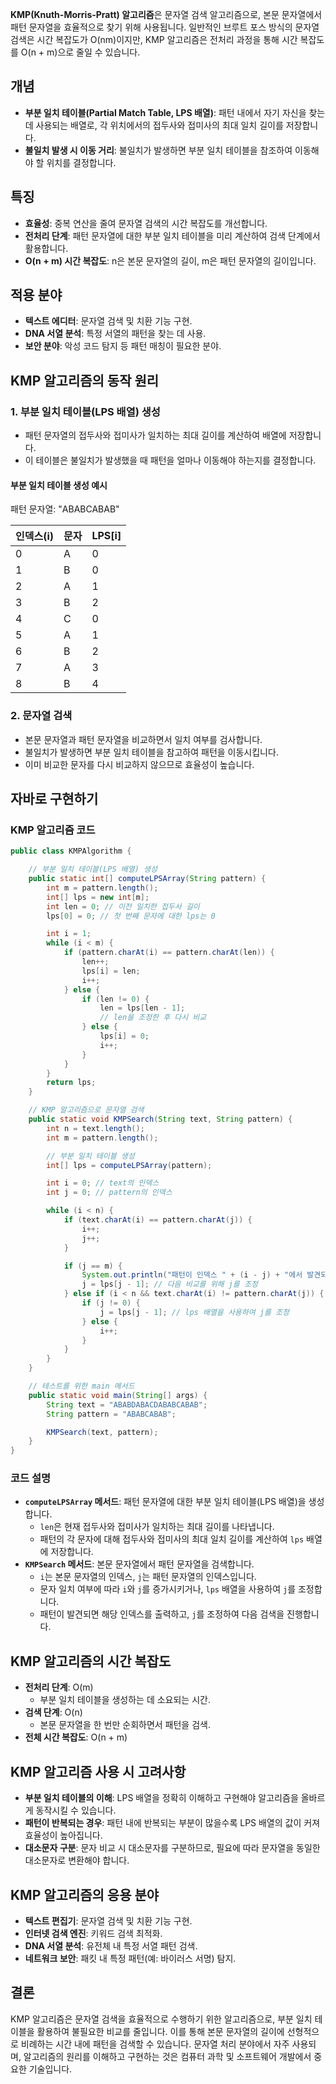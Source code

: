 **KMP(Knuth-Morris-Pratt) 알고리즘**은 문자열 검색 알고리즘으로, 본문 문자열에서 패턴 문자열을 효율적으로 찾기 위해 사용됩니다. 일반적인 브루트 포스 방식의 문자열 검색은 시간 복잡도가 O(nm)이지만, KMP 알고리즘은 전처리 과정을 통해 시간 복잡도를 O(n + m)으로 줄일 수 있습니다.

## 개념

- **부분 일치 테이블(Partial Match Table, LPS 배열)**: 패턴 내에서 자기 자신을 찾는 데 사용되는 배열로, 각 위치에서의 접두사와 접미사의 최대 일치 길이를 저장합니다.
- **불일치 발생 시 이동 거리**: 불일치가 발생하면 부분 일치 테이블을 참조하여 이동해야 할 위치를 결정합니다.

## 특징

- **효율성**: 중복 연산을 줄여 문자열 검색의 시간 복잡도를 개선합니다.
- **전처리 단계**: 패턴 문자열에 대한 부분 일치 테이블을 미리 계산하여 검색 단계에서 활용합니다.
- **O(n + m) 시간 복잡도**: n은 본문 문자열의 길이, m은 패턴 문자열의 길이입니다.

## 적용 분야

- **텍스트 에디터**: 문자열 검색 및 치환 기능 구현.
- **DNA 서열 분석**: 특정 서열의 패턴을 찾는 데 사용.
- **보안 분야**: 악성 코드 탐지 등 패턴 매칭이 필요한 분야.

## KMP 알고리즘의 동작 원리

### 1. 부분 일치 테이블(LPS 배열) 생성

- 패턴 문자열의 접두사와 접미사가 일치하는 최대 길이를 계산하여 배열에 저장합니다.
- 이 테이블은 불일치가 발생했을 때 패턴을 얼마나 이동해야 하는지를 결정합니다.

#### 부분 일치 테이블 생성 예시

패턴 문자열: "ABABCABAB"

|인덱스(i)|문자|LPS[i]|
|---|---|---|
|0|A|0|
|1|B|0|
|2|A|1|
|3|B|2|
|4|C|0|
|5|A|1|
|6|B|2|
|7|A|3|
|8|B|4|

### 2. 문자열 검색

- 본문 문자열과 패턴 문자열을 비교하면서 일치 여부를 검사합니다.
- 불일치가 발생하면 부분 일치 테이블을 참고하여 패턴을 이동시킵니다.
- 이미 비교한 문자를 다시 비교하지 않으므로 효율성이 높습니다.

## 자바로 구현하기

### KMP 알고리즘 코드

```Java
public class KMPAlgorithm {

    // 부분 일치 테이블(LPS 배열) 생성
    public static int[] computeLPSArray(String pattern) {
        int m = pattern.length();
        int[] lps = new int[m];
        int len = 0; // 이전 일치한 접두사 길이
        lps[0] = 0; // 첫 번째 문자에 대한 lps는 0

        int i = 1;
        while (i < m) {
            if (pattern.charAt(i) == pattern.charAt(len)) {
                len++;
                lps[i] = len;
                i++;
            } else {
                if (len != 0) {
                    len = lps[len - 1];
                    // len을 조정한 후 다시 비교
                } else {
                    lps[i] = 0;
                    i++;
                }
            }
        }
        return lps;
    }

    // KMP 알고리즘으로 문자열 검색
    public static void KMPSearch(String text, String pattern) {
        int n = text.length();
        int m = pattern.length();

        // 부분 일치 테이블 생성
        int[] lps = computeLPSArray(pattern);

        int i = 0; // text의 인덱스
        int j = 0; // pattern의 인덱스

        while (i < n) {
            if (text.charAt(i) == pattern.charAt(j)) {
                i++;
                j++;
            }

            if (j == m) {
                System.out.println("패턴이 인덱스 " + (i - j) + "에서 발견되었습니다.");
                j = lps[j - 1]; // 다음 비교를 위해 j를 조정
            } else if (i < n && text.charAt(i) != pattern.charAt(j)) {
                if (j != 0) {
                    j = lps[j - 1]; // lps 배열을 사용하여 j를 조정
                } else {
                    i++;
                }
            }
        }
    }

    // 테스트를 위한 main 메서드
    public static void main(String[] args) {
        String text = "ABABDABACDABABCABAB";
        String pattern = "ABABCABAB";

        KMPSearch(text, pattern);
    }
}

```

### 코드 설명

- **`computeLPSArray` 메서드**: 패턴 문자열에 대한 부분 일치 테이블(LPS 배열)을 생성합니다.
    - `len`은 현재 접두사와 접미사가 일치하는 최대 길이를 나타냅니다.
    - 패턴의 각 문자에 대해 접두사와 접미사의 최대 일치 길이를 계산하여 `lps` 배열에 저장합니다.
- **`KMPSearch` 메서드**: 본문 문자열에서 패턴 문자열을 검색합니다.
    - `i`는 본문 문자열의 인덱스, `j`는 패턴 문자열의 인덱스입니다.
    - 문자 일치 여부에 따라 `i`와 `j`를 증가시키거나, `lps` 배열을 사용하여 `j`를 조정합니다.
    - 패턴이 발견되면 해당 인덱스를 출력하고, `j`를 조정하여 다음 검색을 진행합니다.

## KMP 알고리즘의 시간 복잡도

- **전처리 단계**: O(m)
    - 부분 일치 테이블을 생성하는 데 소요되는 시간.
- **검색 단계**: O(n)
    - 본문 문자열을 한 번만 순회하면서 패턴을 검색.
- **전체 시간 복잡도**: O(n + m)

## KMP 알고리즘 사용 시 고려사항

- **부분 일치 테이블의 이해**: LPS 배열을 정확히 이해하고 구현해야 알고리즘을 올바르게 동작시킬 수 있습니다.
- **패턴이 반복되는 경우**: 패턴 내에 반복되는 부분이 많을수록 LPS 배열의 값이 커져 효율성이 높아집니다.
- **대소문자 구분**: 문자 비교 시 대소문자를 구분하므로, 필요에 따라 문자열을 동일한 대소문자로 변환해야 합니다.

## KMP 알고리즘의 응용 분야

- **텍스트 편집기**: 문자열 검색 및 치환 기능 구현.
- **인터넷 검색 엔진**: 키워드 검색 최적화.
- **DNA 서열 분석**: 유전체 내 특정 서열 패턴 검색.
- **네트워크 보안**: 패킷 내 특정 패턴(예: 바이러스 서명) 탐지.

## 결론

KMP 알고리즘은 문자열 검색을 효율적으로 수행하기 위한 알고리즘으로, 부분 일치 테이블을 활용하여 불필요한 비교를 줄입니다. 이를 통해 본문 문자열의 길이에 선형적으로 비례하는 시간 내에 패턴을 검색할 수 있습니다. 문자열 처리 분야에서 자주 사용되며, 알고리즘의 원리를 이해하고 구현하는 것은 컴퓨터 과학 및 소프트웨어 개발에서 중요한 기술입니다.
